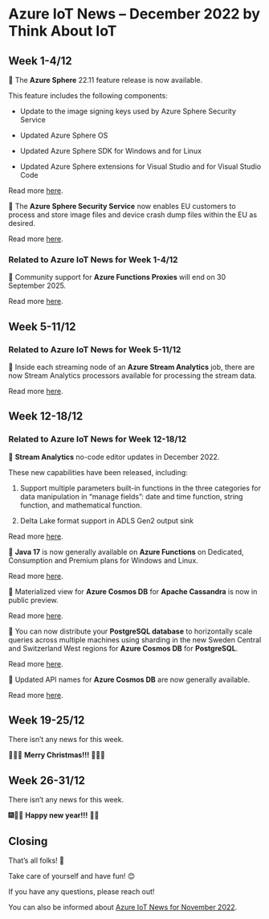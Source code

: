 # Azure IoT News – December 2022 by Think About IoT

## Week 1-4/12

🔸 The **Azure Sphere** 22.11 feature release is now available.

This feature includes the following components: 

* Update to the image signing keys used by Azure Sphere Security Service 
    
* Updated Azure Sphere OS 
    
* Updated Azure Sphere SDK for Windows and for Linux 
    
* Updated Azure Sphere extensions for Visual Studio and for Visual Studio Code 
    

Read more [here](https://azure.microsoft.com/en-gb/updates/general-availability-azure-sphere-version-2211/?WT.mc_id=IoT-MVP-5004643).

🔸 The **Azure Sphere Security Service** now enables EU customers to process and store image files and device crash dump files within the EU as desired.

Read more [here](https://azure.microsoft.com/en-gb/updates/public-preview-azure-sphere-support-for-european-data-boundary/?WT.mc_id=IoT-MVP-5004643).

### Related to Azure IoT News for Week 1-4/12

🔸 Community support for **Azure Functions Proxies** will end on 30 September 2025.

Read more [here](https://azure.microsoft.com/en-gb/updates/community-support-for-azure-functions-proxies-will-end-on-30-september-2025/?WT.mc_id=IoT-MVP-5004643).

## Week 5-11/12

### Related to Azure IoT News for Week 5-11/12

🔸 Inside each streaming node of an **Azure Stream Analytics** job, there are now Stream Analytics processors available for processing the stream data.

Read more [here](https://azure.microsoft.com/en-gb/updates/public-preview-processor-diagram-in-physical-job-diagram-for-stream-analytics-job-troubleshooting/?WT.mc_id=IoT-MVP-5004643).

## Week 12-18/12

### Related to Azure IoT News for Week 12-18/12

🔸 **Stream Analytics** no-code editor updates in December 2022.

These new capabilities have been released, including:

1. Support multiple parameters built-in functions in the three categories for data manipulation in “manage fields”: date and time function, string function, and mathematical function.
    
2. Delta Lake format support in ADLS Gen2 output sink
    

Read more [here](https://azure.microsoft.com/en-gb/updates/general-availability-stream-analytics-nocode-editor-updates-in-december-2022/?WT.mc_id=IoT-MVP-5004643).

🔸 **Java 17** is now generally available on **Azure Functions** on Dedicated, Consumption and Premium plans for Windows and Linux.

Read more [here](https://azure.microsoft.com/en-gb/updates/generally-available-azure-functions-support-for-java-17/?WT.mc_id=IoT-MVP-5004643).

🔸 Materialized view for **Azure Cosmos DB** for **Apache Cassandra** is now in public preview.

Read more [here](https://azure.microsoft.com/en-gb/updates/public-preview-materialized-view-for-azure-cosmos-db-for-apache-cassandra/?WT.mc_id=IoT-MVP-5004643).

🔸 You can now distribute your **PostgreSQL database** to horizontally scale queries across multiple machines using sharding in the new Sweden Central and Switzerland West regions for **Azure Cosmos DB** for **PostgreSQL**.

Read more [here](https://azure.microsoft.com/en-gb/updates/general-availability-azure-cosmos-db-for-postgresql-now-available-in-new-regions/?WT.mc_id=IoT-MVP-5004643).

🔸 Updated API names for **Azure Cosmos DB** are now generally available.

Read more [here](https://azure.microsoft.com/en-gb/updates/generally-available-updated-api-names-for-azure-cosmos-db/?WT.mc_id=IoT-MVP-5004643).

## Week 19-25/12

There isn’t any news for this week.

🎄🥳🎉 **Merry Christmas!!!** 🎅🎁💖

## Week 26-31/12

There isn’t any news for this week.

🎆🥳🎉 **Happy new year!!!** 🍾🥂

## Closing

That’s all folks! 👋

Take care of yourself and have fun! 😊

If you have any questions, please reach out!

You can also be informed about [Azure IoT News for November 2022](https://www.thinkaboutiot.com/index.php/2022/12/01/azure-iot-news-november-2022-by-think-about-iot/).